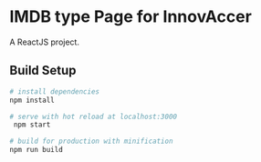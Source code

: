 # IMDB type Page for InnovAccer
A ReactJS project.

## Build Setup
``` bash
# install dependencies 
npm install

# serve with hot reload at localhost:3000
 npm start

# build for production with minification
npm run build
```
